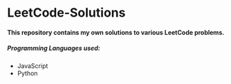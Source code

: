 # LeetCode-Solutions
#### This repository contains my own solutions to various LeetCode problems. 
##### Programming Languages used:
- JavaScript
- Python
